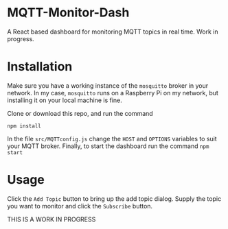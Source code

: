 # MQTT-Monitor-Dash
A React based dashboard for monitoring MQTT topics in real time. Work in progress.

# Installation
Make sure you have a working instance of the `mosquitto` broker in your network. In my case, `mosquitto` runs on a Raspberry Pi on my network, but installing it on your local machine is fine.

Clone or download this repo, and run the command
```
npm install
```

In the file `src/MQTTconfig.js` change the `HOST` and `OPTIONS` variables to suit your MQTT broker.
Finally, to start the dashboard run the command
```npm start``` 

# Usage
Click the `Add Topic` button to bring up the add topic dialog. Supply the topic you want to monitor and click the `Subscribe` button.

THIS IS A WORK IN PROGRESS

